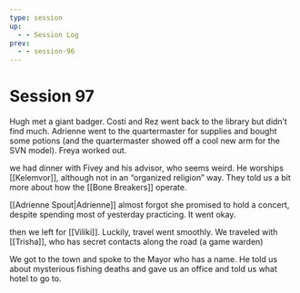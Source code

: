 ```yaml
---
type: session
up:
  - - Session Log
prev:
  - - session-96
---
```


# Session 97

Hugh met a giant badger. Costi and Rez went back to the library but didn’t find much. Adrienne went to the quartermaster for supplies and bought some potions (and the quartermaster showed off a cool new arm for the SVN model). Freya worked out. 

we had dinner with Fivey and his advisor, who seems weird. He worships [[Kelemvor]], although not in an “organized religion” way. They told us a bit more about how the [[Bone Breakers]] operate. 

[[Adrienne Spout|Adrienne]] almost forgot she promised to hold a concert, despite spending most of yesterday practicing. It went okay. 

then we left for [[Viliki]]. Luckily, travel went smoothly. We traveled with [[Trisha]], who has secret contacts along the road (a game warden)

We got to the town and spoke to the Mayor who has a name. He told us about mysterious fishing deaths and gave us an office and told us what hotel to go to.
